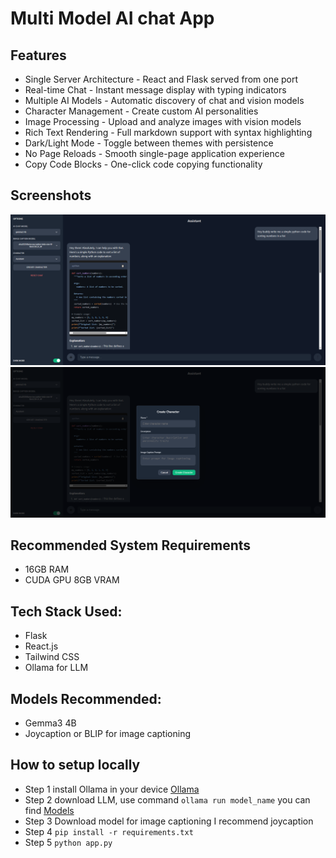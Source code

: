 # Multi Model AI chat App

## Features
- Single Server Architecture - React and Flask served from one port
- Real-time Chat - Instant message display with typing indicators
- Multiple AI Models - Automatic discovery of chat and vision models
- Character Management - Create custom AI personalities
- Image Processing - Upload and analyze images with vision models
- Rich Text Rendering - Full markdown support with syntax highlighting
- Dark/Light Mode - Toggle between themes with persistence
- No Page Reloads - Smooth single-page application experience
- Copy Code Blocks - One-click code copying functionality

## Screenshots
![Main Screen](screenshots/ss.png)
![Character Creation](screenshots/character_creation_ss.png)

## Recommended System Requirements
- 16GB RAM
- CUDA GPU 8GB VRAM

## Tech Stack Used:
- Flask
- React.js
- Tailwind CSS
- Ollama for LLM

## Models Recommended:
- Gemma3 4B
- Joycaption or BLIP for image captioning

## How to setup locally
- Step 1 install Ollama in your device [Ollama](https://ollama.com/download)
- Step 2 download LLM, use command `ollama run model_name` you can find [Models](https://ollama.com/search)
- Step 3 Download model for image captioning I recommend joycaption
- Step 4 `pip install -r requirements.txt`
- Step 5 `python app.py`
